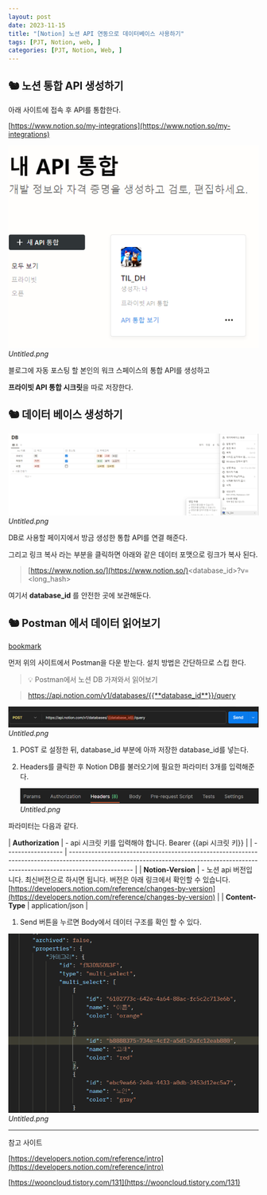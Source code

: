 ```yaml
---
layout: post
date: 2023-11-15
title: "[Notion] 노션 API 연동으로 데이터베이스 사용하기"
tags: [PJT, Notion, web, ]
categories: [PJT, Notion, Web, ]
---
```




## 🐿️ 노션 통합 API 생성하기


아래 사이트에 접속 후 API를 통합한다.


[https://www.notion.so/my-integrations](https://www.notion.so/my-integrations)


![0](/assets/img/2023-11-15-[Notion]-노션-API-연동으로-데이터베이스-사용하기.md/0.png)_Untitled.png_


블로그에 자동 포스팅 할 본인의 워크 스페이스의 통합 API를 생성하고


**프라이빗 API 통합 시크릿**을 따로 저장한다.



## 🐿️ 데이터 베이스 생성하기


![1](/assets/img/2023-11-15-[Notion]-노션-API-연동으로-데이터베이스-사용하기.md/1.png)_Untitled.png_


DB로 사용할 페이지에서 방금 생성한 통합 API를 연결 해준다.


그리고 링크 복사 라는 부분을 클릭하면 아래와 같은 데이터 포맷으로 링크가 복사 된다.


> [https://www.notion.so/](https://www.notion.so/)<database_id>?v=<long_hash>


여기서 **database_id** 를 안전한 곳에 보관해둔다.



## 🐿️ Postman 에서 데이터 읽어보기


[bookmark](https://www.postman.com/)


먼저 위의 사이트에서 Postman을 다운 받는다. 설치 방법은 간단하므로 스킵 한다.


> 💡 Postman에서 노션 DB 가져와서 읽어보기


> https://api.notion.com/v1/databases/{{**database_id**}}/query


![2](/assets/img/2023-11-15-[Notion]-노션-API-연동으로-데이터베이스-사용하기.md/2.png)_Untitled.png_

1. POST 로 설정한 뒤, database_id 부분에 아까 저장한 database_id를 넣는다.
2. Headers를 클릭한 후 Notion DB를 불러오기에 필요한 파라미터 3개를 입력해준다.

	![3](/assets/img/2023-11-15-[Notion]-노션-API-연동으로-데이터베이스-사용하기.md/3.png)_Untitled.png_


파라미터는 다음과 같다.


| **Authorization**  | - api 시크릿 키를 입력해야 합니다.
Bearer {{api 시크릿 키}}                                                                                                                                      |
| ------------------ | -------------------------------------------------------------------------------------------------------------------------------------------------------------------------------- |
| **Notion-Version** | - 노션 api 버전입니다. 최신버전으로 하시면 됩니다.
버전은 아래 링크에서 확인할 수 있습니다.
[https://developers.notion.com/reference/changes-by-version](https://developers.notion.com/reference/changes-by-version) |
| **Content-Type**   | application/json                                                                                                                                                                 |

1. Send 버튼을 누르면 Body에서 데이터 구조를 확인 할 수 있다.

![4](/assets/img/2023-11-15-[Notion]-노션-API-연동으로-데이터베이스-사용하기.md/4.png)_Untitled.png_


---


참고 사이트


[https://developers.notion.com/reference/intro](https://developers.notion.com/reference/intro)


[https://wooncloud.tistory.com/131](https://wooncloud.tistory.com/131)

